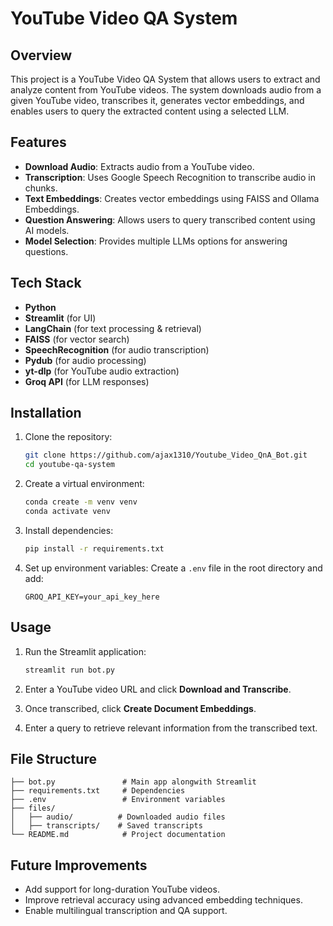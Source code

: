# YouTube Video QA System

## Overview
This project is a YouTube Video QA System that allows users to extract and analyze content from YouTube videos. The system downloads audio from a given YouTube video, transcribes it, generates vector embeddings, and enables users to query the extracted content using a selected LLM.

## Features
- **Download Audio**: Extracts audio from a YouTube video.
- **Transcription**: Uses Google Speech Recognition to transcribe audio in chunks.
- **Text Embeddings**: Creates vector embeddings using FAISS and Ollama Embeddings.
- **Question Answering**: Allows users to query transcribed content using AI models.
- **Model Selection**: Provides multiple LLMs options for answering questions.

## Tech Stack
- **Python**
- **Streamlit** (for UI)
- **LangChain** (for text processing & retrieval)
- **FAISS** (for vector search)
- **SpeechRecognition** (for audio transcription)
- **Pydub** (for audio processing)
- **yt-dlp** (for YouTube audio extraction)
- **Groq API** (for LLM responses)

## Installation

1. Clone the repository:
    ```bash
    git clone https://github.com/ajax1310/Youtube_Video_QnA_Bot.git
    cd youtube-qa-system
    ```

2. Create a virtual environment:
    ```bash
    conda create -m venv venv
    conda activate venv
    ```

3. Install dependencies:
    ```bash
    pip install -r requirements.txt
    ```

4. Set up environment variables:
    Create a `.env` file in the root directory and add:
    ```plaintext
    GROQ_API_KEY=your_api_key_here
    ```

## Usage

1. Run the Streamlit application:
    ```bash
    streamlit run bot.py
    ```

2. Enter a YouTube video URL and click **Download and Transcribe**.
3. Once transcribed, click **Create Document Embeddings**.
4. Enter a query to retrieve relevant information from the transcribed text.

## File Structure
```
├── bot.py               # Main app alongwith Streamlit     
├── requirements.txt     # Dependencies
├── .env                 # Environment variables
├── files/
│   ├── audio/          # Downloaded audio files
│   ├── transcripts/    # Saved transcripts
└── README.md            # Project documentation
```

## Future Improvements
- Add support for long-duration YouTube videos.
- Improve retrieval accuracy using advanced embedding techniques.
- Enable multilingual transcription and QA support.


